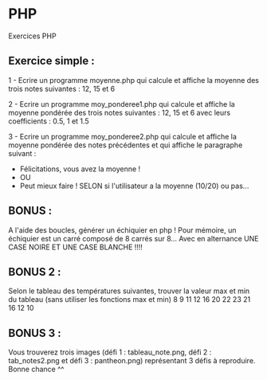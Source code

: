 # PHP
Exercices PHP

## Exercice simple :
1 - Ecrire un programme moyenne.php qui calcule et affiche la moyenne des trois notes suivantes : 12, 15 et 6

2 - Ecrire un programme moy_ponderee1.php qui calcule et affiche la moyenne pondérée des trois notes suivantes : 12, 15 et 6 avec leurs coefficients : 0.5, 1 et 1.5

3 - Ecrire un programme moy_ponderee2.php qui calcule et affiche la moyenne pondérée des notes précédentes et qui affiche le paragraphe suivant :
  - Félicitations, vous avez la moyenne !
  - OU
  - Peut mieux faire !
SELON si l'utilisateur a la moyenne (10/20) ou pas...

## BONUS :
A l'aide des boucles, générer un échiquier en php !
Pour mémoire, un échiquier est un carré composé de 8 carrés sur 8... Avec en alternance UNE CASE NOIRE ET UNE CASE BLANCHE !!!!

## BONUS 2 :
Selon le tableau des températures suivantes, trouver la valeur max et min du tableau (sans utiliser les fonctions max et min)
8 9 11 12 16 20 22 23 21 16 12 10

## BONUS 3 :
Vous trouverez trois images (défi 1 : tableau_note.png, défi 2 : tab_notes2.png et défi 3 : pantheon.png) représentant 3 défis à reproduire. Bonne chance ^^

